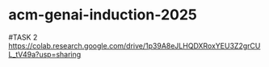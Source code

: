 # acm-genai-induction-2025
#TASK 2
https://colab.research.google.com/drive/1p39A8eJLHQDXRoxYEU3Z2grCUL_tV49a?usp=sharing
